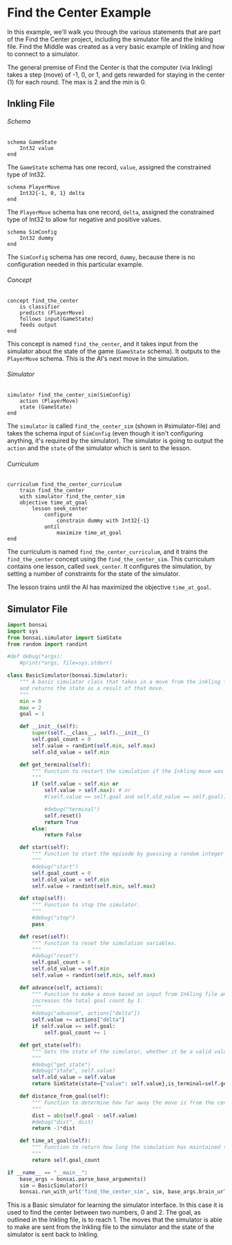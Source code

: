 # Find the Center Example

In this example, we'll walk you through the various statements that are part of the Find the Center project, including the simulator file and the Inkling file. Find the Middle was created as a very basic example of Inkling and how to connect to a simulator.

The general premise of Find the Center is that the computer (via Inkling) takes a step (move) of -1, 0, or 1, and gets rewarded for staying in the center (1) for each round. The max is 2 and the min is 0.

## Inkling File

###### Schema

```inkling
schema GameState
    Int32 value
end
```

The `GameState` schema has one record, `value`, assigned the constrained type of Int32.

```inkling
schema PlayerMove
    Int32{-1, 0, 1} delta
end
```

The `PlayerMove` schema has one record, `delta`, assigned the constrained type of Int32 to allow for negative and positive values.

```inkling
schema SimConfig
    Int32 dummy
end
```

The `SimConfig` schema has one record, `dummy`, because there is no configuration needed in this particular example.

###### Concept

```inkling
concept find_the_center
    is classifier
    predicts (PlayerMove)
    follows input(GameState)
    feeds output
end
```

This concept is named `find_the_center`, and it takes input from the simulator about the state of the game (`GameState` schema). It outputs to the `PlayerMove` schema. This is the AI's next move in the simulation.

###### Simulator

```inkling
simulator find_the_center_sim(SimConfig)
    action (PlayerMove)
    state (GameState)
end
```

The `simulator` is called `find_the_center_sim` (shown in #simulator-file) and takes the schema input of `SimConfig` (even though it isn't configuring anything, it's required by the simulator). The simulator is going to output the `action` and the `state` of the simulator which is sent to the lesson.

###### Curriculum

```inkling
curriculum find_the_center_curriculum
    train find_the_center
    with simulator find_the_center_sim
    objective time_at_goal
        lesson seek_center
            configure
                constrain dummy with Int32{-1}
            until
                maximize time_at_goal
end
```

The curriculum is named `find_the_center_curriculum`, and it trains the `find_the_center` concept using the `find_the_center_sim`. This curriculum contains one lesson, called `seek_center`. It configures the simulation, by setting a number of constraints for the state of the simulator.

The lesson trains until the AI has maximized the objective `time_at_goal`.


## Simulator File

```python
import bonsai
import sys
from bonsai.simulator import SimState
from random import randint

#def debug(*args):
    #print(*args, file=sys.stderr)

class BasicSimulator(bonsai.Simulator):
    """ A basic simulator class that takes in a move from the inkling file,
    and returns the state as a result of that move.
    """
    min = 0
    max = 2
    goal = 1

    def __init__(self):
        super(self.__class__, self).__init__()
        self.goal_count = 0
        self.value = randint(self.min, self.max)
        self.old_value = self.min

    def get_terminal(self):
        """ Function to restart the simulation if the Inkling move was out of bounds.
        """
        if (self.value < self.min or
            self.value > self.max): # or
            #(self.value == self.goal and self.old_value == self.goal)):

            #debug("terminal")
            self.reset()
            return True
        else:
            return False

    def start(self):
        """ Function to start the episode by guessing a random integer between the min and max.
        """
        #debug("start")
        self.goal_count = 0
        self.old_value = self.min
        self.value = randint(self.min, self.max)

    def stop(self):
        """ Function to stop the simulator.
        """
        #debug("stop")
        pass

    def reset(self):
        """ Function to reset the simulation variables.
        """
        #debug("reset")
        self.goal_count = 0
        self.old_value = self.min
        self.value = randint(self.min, self.max)

    def advance(self, actions):
        """ Function to make a move based on input from Inkling file and if in the center,
        increases the total goal count by 1.
        """
        #debug("advance", actions["delta"])
        self.value += actions["delta"]
        if self.value == self.goal:
            self.goal_count += 1

    def get_state(self):
        """ Gets the state of the simulator, whether it be a valid value or terminal.
        """
        #debug("get_state")
        #debug("state", self.value)
        self.old_value = self.value
        return SimState(state={"value": self.value},is_terminal=self.get_terminal())

    def distance_from_goal(self):
        """ Function to determine how far away the move is from the center.
        """
        dist = abs(self.goal - self.value)
        #debug("dist", dist)
        return -1*dist

    def time_at_goal(self):
        """ Function to return how long the simulation has maintained the goal.
        """
        return self.goal_count

if __name__ == "__main__":
    base_args = bonsai.parse_base_arguments()
    sim = BasicSimulator()
    bonsai.run_with_url('find_the_center_sim', sim, base_args.brain_url, base_args.access_key)
```

This is a Basic simulator for learning the simulator interface. In this case it is used to find the center between two numbers, 0 and 2. The goal, as outlined in the Inkling file, is to reach 1. The moves that the simulator is able to make are sent from the Inkling file to the simulator and the state of the simulator is sent back to Inkling.

[1]: https://gym.openai.com/envs/MountainCar-v0
